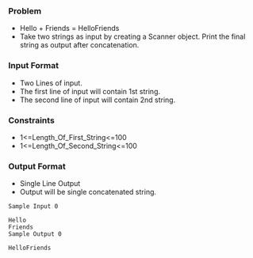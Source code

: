 ### Problem
- Hello + Friends = HelloFriends
- Take two strings as input by creating a Scanner object. Print the final string as output after concatenation.

### Input Format
- Two Lines of input.
- The first line of input will contain 1st string.
- The second line of input will contain 2nd string.

### Constraints
- 1<=Length_Of_First_String<=100
- 1<=Length_Of_Second_String<=100

### Output Format
- Single Line Output
- Output will be single concatenated string.

```
Sample Input 0

Hello
Friends
Sample Output 0

HelloFriends
```